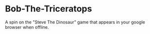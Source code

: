 # Bob-The-Triceratops
A spin on the "Steve The Dinosaur" game that appears in your google browser when offline.
